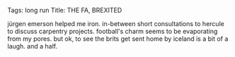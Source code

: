 Tags: long run
Title: THE FA, BREXITED
  
jürgen emerson helped me iron. in-between short consultations to hercule to discuss carpentry projects. football's charm seems to be evaporating from my pores. but ok, to see the brits get sent home by iceland is a bit of a laugh. and a half.